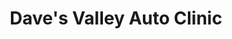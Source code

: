 ---
title: "Dave's Valley Auto Clinic"
url: /auburn/daves-valley-auto-clinic/
shop: Autowerkstatt
---